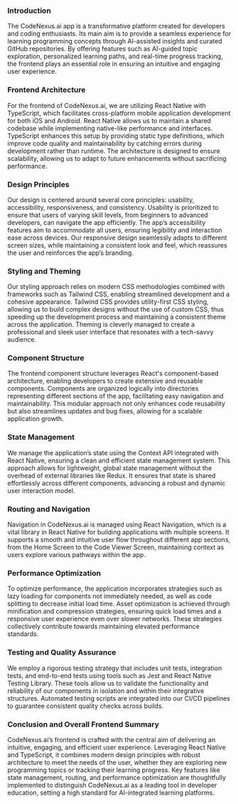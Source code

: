 ### Introduction
The CodeNexus.ai app is a transformative platform created for developers and coding enthusiasts. Its main aim is to provide a seamless experience for learning programming concepts through AI-assisted insights and curated GitHub repositories. By offering features such as AI-guided topic exploration, personalized learning paths, and real-time progress tracking, the frontend plays an essential role in ensuring an intuitive and engaging user experience.

### Frontend Architecture
For the frontend of CodeNexus.ai, we are utilizing React Native with TypeScript, which facilitates cross-platform mobile application development for both iOS and Android. React Native allows us to maintain a shared codebase while implementing native-like performance and interfaces. TypeScript enhances this setup by providing static type definitions, which improve code quality and maintainability by catching errors during development rather than runtime. The architecture is designed to ensure scalability, allowing us to adapt to future enhancements without sacrificing performance.

### Design Principles
Our design is centered around several core principles: usability, accessibility, responsiveness, and consistency. Usability is prioritized to ensure that users of varying skill levels, from beginners to advanced developers, can navigate the app efficiently. The app’s accessibility features aim to accommodate all users, ensuring legibility and interaction ease across devices. Our responsive design seamlessly adapts to different screen sizes, while maintaining a consistent look and feel, which reassures the user and reinforces the app’s branding.

### Styling and Theming
Our styling approach relies on modern CSS methodologies combined with frameworks such as Tailwind CSS, enabling streamlined development and a cohesive appearance. Tailwind CSS provides utility-first CSS styling, allowing us to build complex designs without the use of custom CSS, thus speeding up the development process and maintaining a consistent theme across the application. Theming is cleverly managed to create a professional and sleek user interface that resonates with a tech-savvy audience.

### Component Structure
The frontend component structure leverages React's component-based architecture, enabling developers to create extensive and reusable components. Components are organized logically into directories representing different sections of the app, facilitating easy navigation and maintainability. This modular approach not only enhances code reusability but also streamlines updates and bug fixes, allowing for a scalable application growth.

### State Management
We manage the application’s state using the Context API integrated with React Native, ensuring a clean and efficient state management system. This approach allows for lightweight, global state management without the overhead of external libraries like Redux. It ensures that state is shared effortlessly across different components, advancing a robust and dynamic user interaction model.

### Routing and Navigation
Navigation in CodeNexus.ai is managed using React Navigation, which is a vital library in React Native for building applications with multiple screens. It supports a smooth and intuitive user flow throughout different app sections, from the Home Screen to the Code Viewer Screen, maintaining context as users explore various pathways within the app.

### Performance Optimization
To optimize performance, the application incorporates strategies such as lazy loading for components not immediately needed, as well as code splitting to decrease initial load time. Asset optimization is achieved through minification and compression strategies, ensuring quick load times and a responsive user experience even over slower networks. These strategies collectively contribute towards maintaining elevated performance standards.

### Testing and Quality Assurance
We employ a rigorous testing strategy that includes unit tests, integration tests, and end-to-end tests using tools such as Jest and React Native Testing Library. These tools allow us to validate the functionality and reliability of our components in isolation and within their integrative structures. Automated testing scripts are integrated into our CI/CD pipelines to guarantee consistent quality checks across builds.

### Conclusion and Overall Frontend Summary
CodeNexus.ai’s frontend is crafted with the central aim of delivering an intuitive, engaging, and efficient user experience. Leveraging React Native and TypeScript, it combines modern design principles with robust architecture to meet the needs of the user, whether they are exploring new programming topics or tracking their learning progress. Key features like state management, routing, and performance optimization are thoughtfully implemented to distinguish CodeNexus.ai as a leading tool in developer education, setting a high standard for AI-integrated learning platforms.